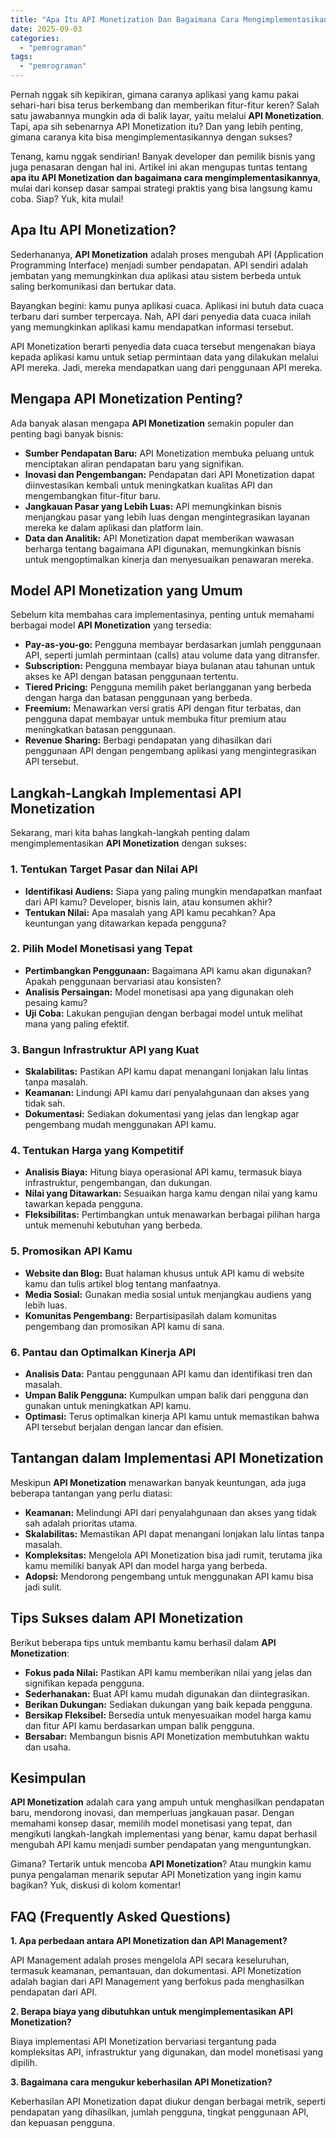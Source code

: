 ```yaml
---
title: "Apa Itu API Monetization Dan Bagaimana Cara Mengimplementasikannya?"
date: 2025-09-03
categories: 
  - "pemrograman"
tags: 
  - "pemrograman"
---
```


Pernah nggak sih kepikiran, gimana caranya aplikasi yang kamu pakai sehari-hari bisa terus berkembang dan memberikan fitur-fitur keren? Salah satu jawabannya mungkin ada di balik layar, yaitu melalui **API Monetization**. Tapi, apa sih sebenarnya API Monetization itu? Dan yang lebih penting, gimana caranya kita bisa mengimplementasikannya dengan sukses?

Tenang, kamu nggak sendirian! Banyak developer dan pemilik bisnis yang juga penasaran dengan hal ini. Artikel ini akan mengupas tuntas tentang **apa itu API Monetization dan bagaimana cara mengimplementasikannya**, mulai dari konsep dasar sampai strategi praktis yang bisa langsung kamu coba. Siap? Yuk, kita mulai!

## Apa Itu API Monetization?

Sederhananya, **API Monetization** adalah proses mengubah API (Application Programming Interface) menjadi sumber pendapatan. API sendiri adalah jembatan yang memungkinkan dua aplikasi atau sistem berbeda untuk saling berkomunikasi dan bertukar data.

Bayangkan begini: kamu punya aplikasi cuaca. Aplikasi ini butuh data cuaca terbaru dari sumber terpercaya. Nah, API dari penyedia data cuaca inilah yang memungkinkan aplikasi kamu mendapatkan informasi tersebut.

API Monetization berarti penyedia data cuaca tersebut mengenakan biaya kepada aplikasi kamu untuk setiap permintaan data yang dilakukan melalui API mereka. Jadi, mereka mendapatkan uang dari penggunaan API mereka.

## Mengapa API Monetization Penting?

Ada banyak alasan mengapa **API Monetization** semakin populer dan penting bagi banyak bisnis:

- **Sumber Pendapatan Baru:** API Monetization membuka peluang untuk menciptakan aliran pendapatan baru yang signifikan.
- **Inovasi dan Pengembangan:** Pendapatan dari API Monetization dapat diinvestasikan kembali untuk meningkatkan kualitas API dan mengembangkan fitur-fitur baru.
- **Jangkauan Pasar yang Lebih Luas:** API memungkinkan bisnis menjangkau pasar yang lebih luas dengan mengintegrasikan layanan mereka ke dalam aplikasi dan platform lain.
- **Data dan Analitik:** API Monetization dapat memberikan wawasan berharga tentang bagaimana API digunakan, memungkinkan bisnis untuk mengoptimalkan kinerja dan menyesuaikan penawaran mereka.

## Model API Monetization yang Umum

Sebelum kita membahas cara implementasinya, penting untuk memahami berbagai model **API Monetization** yang tersedia:

- **Pay-as-you-go:** Pengguna membayar berdasarkan jumlah penggunaan API, seperti jumlah permintaan (calls) atau volume data yang ditransfer.
- **Subscription:** Pengguna membayar biaya bulanan atau tahunan untuk akses ke API dengan batasan penggunaan tertentu.
- **Tiered Pricing:** Pengguna memilih paket berlangganan yang berbeda dengan harga dan batasan penggunaan yang berbeda.
- **Freemium:** Menawarkan versi gratis API dengan fitur terbatas, dan pengguna dapat membayar untuk membuka fitur premium atau meningkatkan batasan penggunaan.
- **Revenue Sharing:** Berbagi pendapatan yang dihasilkan dari penggunaan API dengan pengembang aplikasi yang mengintegrasikan API tersebut.

## Langkah-Langkah Implementasi API Monetization

Sekarang, mari kita bahas langkah-langkah penting dalam mengimplementasikan **API Monetization** dengan sukses:

### 1\. Tentukan Target Pasar dan Nilai API

- **Identifikasi Audiens:** Siapa yang paling mungkin mendapatkan manfaat dari API kamu? Developer, bisnis lain, atau konsumen akhir?
- **Tentukan Nilai:** Apa masalah yang API kamu pecahkan? Apa keuntungan yang ditawarkan kepada pengguna?

### 2\. Pilih Model Monetisasi yang Tepat

- **Pertimbangkan Penggunaan:** Bagaimana API kamu akan digunakan? Apakah penggunaan bervariasi atau konsisten?
- **Analisis Persaingan:** Model monetisasi apa yang digunakan oleh pesaing kamu?
- **Uji Coba:** Lakukan pengujian dengan berbagai model untuk melihat mana yang paling efektif.

### 3\. Bangun Infrastruktur API yang Kuat

- **Skalabilitas:** Pastikan API kamu dapat menangani lonjakan lalu lintas tanpa masalah.
- **Keamanan:** Lindungi API kamu dari penyalahgunaan dan akses yang tidak sah.
- **Dokumentasi:** Sediakan dokumentasi yang jelas dan lengkap agar pengembang mudah menggunakan API kamu.

### 4\. Tentukan Harga yang Kompetitif

- **Analisis Biaya:** Hitung biaya operasional API kamu, termasuk biaya infrastruktur, pengembangan, dan dukungan.
- **Nilai yang Ditawarkan:** Sesuaikan harga kamu dengan nilai yang kamu tawarkan kepada pengguna.
- **Fleksibilitas:** Pertimbangkan untuk menawarkan berbagai pilihan harga untuk memenuhi kebutuhan yang berbeda.

### 5\. Promosikan API Kamu

- **Website dan Blog:** Buat halaman khusus untuk API kamu di website kamu dan tulis artikel blog tentang manfaatnya.
- **Media Sosial:** Gunakan media sosial untuk menjangkau audiens yang lebih luas.
- **Komunitas Pengembang:** Berpartisipasilah dalam komunitas pengembang dan promosikan API kamu di sana.

### 6\. Pantau dan Optimalkan Kinerja API

- **Analisis Data:** Pantau penggunaan API kamu dan identifikasi tren dan masalah.
- **Umpan Balik Pengguna:** Kumpulkan umpan balik dari pengguna dan gunakan untuk meningkatkan API kamu.
- **Optimasi:** Terus optimalkan kinerja API kamu untuk memastikan bahwa API tersebut berjalan dengan lancar dan efisien.

## Tantangan dalam Implementasi API Monetization

Meskipun **API Monetization** menawarkan banyak keuntungan, ada juga beberapa tantangan yang perlu diatasi:

- **Keamanan:** Melindungi API dari penyalahgunaan dan akses yang tidak sah adalah prioritas utama.
- **Skalabilitas:** Memastikan API dapat menangani lonjakan lalu lintas tanpa masalah.
- **Kompleksitas:** Mengelola API Monetization bisa jadi rumit, terutama jika kamu memiliki banyak API dan model harga yang berbeda.
- **Adopsi:** Mendorong pengembang untuk menggunakan API kamu bisa jadi sulit.

## Tips Sukses dalam API Monetization

Berikut beberapa tips untuk membantu kamu berhasil dalam **API Monetization**:

- **Fokus pada Nilai:** Pastikan API kamu memberikan nilai yang jelas dan signifikan kepada pengguna.
- **Sederhanakan:** Buat API kamu mudah digunakan dan diintegrasikan.
- **Berikan Dukungan:** Sediakan dukungan yang baik kepada pengguna.
- **Bersikap Fleksibel:** Bersedia untuk menyesuaikan model harga kamu dan fitur API kamu berdasarkan umpan balik pengguna.
- **Bersabar:** Membangun bisnis API Monetization membutuhkan waktu dan usaha.

## Kesimpulan

**API Monetization** adalah cara yang ampuh untuk menghasilkan pendapatan baru, mendorong inovasi, dan memperluas jangkauan pasar. Dengan memahami konsep dasar, memilih model monetisasi yang tepat, dan mengikuti langkah-langkah implementasi yang benar, kamu dapat berhasil mengubah API kamu menjadi sumber pendapatan yang menguntungkan.

Gimana? Tertarik untuk mencoba **API Monetization**? Atau mungkin kamu punya pengalaman menarik seputar API Monetization yang ingin kamu bagikan? Yuk, diskusi di kolom komentar!

## FAQ (Frequently Asked Questions)

**1\. Apa perbedaan antara API Monetization dan API Management?**

API Management adalah proses mengelola API secara keseluruhan, termasuk keamanan, pemantauan, dan dokumentasi. API Monetization adalah bagian dari API Management yang berfokus pada menghasilkan pendapatan dari API.

**2\. Berapa biaya yang dibutuhkan untuk mengimplementasikan API Monetization?**

Biaya implementasi API Monetization bervariasi tergantung pada kompleksitas API, infrastruktur yang digunakan, dan model monetisasi yang dipilih.

**3\. Bagaimana cara mengukur keberhasilan API Monetization?**

Keberhasilan API Monetization dapat diukur dengan berbagai metrik, seperti pendapatan yang dihasilkan, jumlah pengguna, tingkat penggunaan API, dan kepuasan pengguna.
